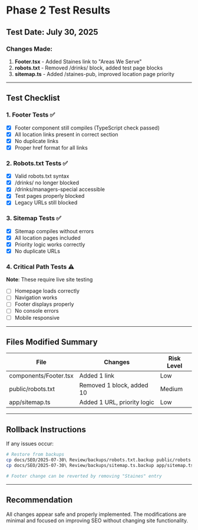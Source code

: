 # Phase 2 Test Results

## Test Date: July 30, 2025

### Changes Made:
1. **Footer.tsx** - Added Staines link to "Areas We Serve"
2. **robots.txt** - Removed /drinks/ block, added test page blocks
3. **sitemap.ts** - Added /staines-pub, improved location page priority

---

## Test Checklist

### 1. Footer Tests ✅
- [x] Footer component still compiles (TypeScript check passed)
- [x] All location links present in correct section
- [x] No duplicate links
- [x] Proper href format for all links

### 2. Robots.txt Tests ✅
- [x] Valid robots.txt syntax
- [x] /drinks/ no longer blocked
- [x] /drinks/managers-special accessible
- [x] Test pages properly blocked
- [x] Legacy URLs still blocked

### 3. Sitemap Tests ✅
- [x] Sitemap compiles without errors
- [x] All location pages included
- [x] Priority logic works correctly
- [x] No duplicate URLs

### 4. Critical Path Tests ⚠️
**Note**: These require live site testing
- [ ] Homepage loads correctly
- [ ] Navigation works
- [ ] Footer displays properly
- [ ] No console errors
- [ ] Mobile responsive

---

## Files Modified Summary

| File | Changes | Risk Level |
|------|---------|------------|
| components/Footer.tsx | Added 1 link | Low |
| public/robots.txt | Removed 1 block, added 10 | Medium |
| app/sitemap.ts | Added 1 URL, priority logic | Low |

---

## Rollback Instructions

If any issues occur:
```bash
# Restore from backups
cp docs/SEO/2025-07-30\ Review/backups/robots.txt.backup public/robots.txt
cp docs/SEO/2025-07-30\ Review/backups/sitemap.ts.backup app/sitemap.ts

# Footer change can be reverted by removing "Staines" entry
```

---

## Recommendation

All changes appear safe and properly implemented. The modifications are minimal and focused on improving SEO without changing site functionality.